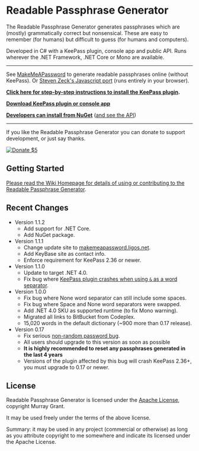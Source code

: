 # Readable Passphrase Generator #

The Readable Passphrase Generator generates passphrases which are (mostly) grammatically correct but nonsensical.
These are easy to remember (for humans) but difficult to guess (for humans and computers). 

Developed in C# with a KeePass plugin, console app and public API.
Runs wherever the .NET Framework, .NET Core or Mono are available.

--- 

See [MakeMeAPassword](https://makemeapassword.ligos.net/generate/ReadablePassphrase) to generate readable passphrases online (without KeePass).
Or [Steven Zeck's Javascript port](https://saintly.zeck.net/readablepassphrase/) (runs entirely in your browser).

**[Click here for step-by-step instructions to install the KeePass plugin](wiki/KeePass-Plugin-Step-By-Step-Guide).**

**[Download KeePass plugin or console app](releases)**

**[Developers can install from NuGet](https://www.nuget.org/packages/ReadablePassphrase/)** ([and see the API](wiki/Public-API))

---

If you like the Readable Passphrase Generator you can donate to support development, or just say thanks.

[![Donate $5](https://www.paypalobjects.com/en_AU/i/btn/btn_donate_LG.gif)](https://www.paypal.com/cgi-bin/webscr?cmd=_s-xclick&hosted_button_id=7J8NPZ7MEN9N8)


## Getting Started ##

[Please read the Wiki Homepage for details of using or contributing to the Readable Passphrase Generator](wiki).

## Recent Changes ##
* Version 1.1.2
    * Add support for .NET Core.
	* Add NuGet package.
* Version 1.1.1
    * Change update site to [makemeapassword.ligos.net](https://makemeapassword.ligos.net).
	* Add KeyBase site as contact info.
	* Enforce requirement for KeePass 2.36 or newer.
* Version 1.1.0
    * Update to target .NET 4.0.
	* Fix bug where [KeePass plugin crashes when using `&` as a word separator](https://bitbucket.org/ligos/readablepassphrasegenerator/issues/11/crash-when-entering-multiple-characters-in).
* Version 1.0.0
	* Fix bug where None word separator can still include some spaces.
	* Fix bug where Space and None word separators were swapped.
	* Add .NET 4.0 SKU as supported runtime (to fix Mono warning).
	* Migrated all links to BitBucket from Codeplex.
	* 15,020 words in the default dictionary (~900 more than 0.17 release).
* Version 0.17
	* Fix serious [non-random password bug](https://bitbucket.org/ligos/readablepassphrasegenerator/wiki/0.17.0-Fix-for-Non-Random-Passphrases). 
	* All users should upgrade to this version as soon as possible
	* **It is highly recommended to reset any passphrases generated in the last 4 years**
	* Versions of the plugin affected by this bug will crash KeePass 2.36+, you must upgrade to 0.17 or newer.

	
## License

Readable Passphrase Generator is licensed under the [Apache License](https://www.apache.org/licenses/LICENSE-2.0), copyright Murray Grant.

It may be used freely under the terms of the above license. 

Summary: it may be used in any project (commercial or otherwise) as long as you attribute copyright to me somewhere and indicate its licensed under the Apache License.
